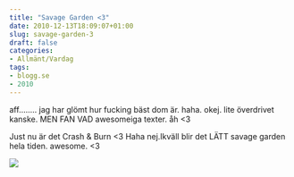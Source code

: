 ```yaml
---
title: "Savage Garden <3"
date: 2010-12-13T18:09:07+01:00
slug: savage-garden-3
draft: false
categories:
- Allmänt/Vardag
tags:
- blogg.se
- 2010
---
```

aff........ jag har glömt hur fucking bäst dom är. haha. okej. lite överdrivet kanske. MEN FAN VAD awesomeiga texter. åh <3  
  
Just nu är det Crash & Burn <3 Haha nej.Ikväll blir det LÄTT savage garden hela tiden. awesome. <3  
  
![](/assets/images/blogg.se/savage_garden_-_affirmation_in_121507223.jpg)